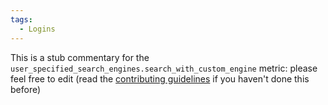 ```yaml
---
tags:
  - Logins
---
```


This is a stub commentary for the `user_specified_search_engines.search_with_custom_engine` metric: please feel free to edit (read the
[contributing guidelines](https://github.com/mozilla/glean-annotations/blob/main/CONTRIBUTING.md)
if you haven't done this before)
